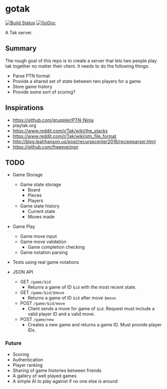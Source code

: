 # gotak

[![Build Status](https://travis-ci.org/icco/gotak.svg?branch=master)](https://travis-ci.org/icco/gotak) [![GoDoc](https://godoc.org/github.com/icco/gotak?status.svg)](https://godoc.org/github.com/icco/gotak)

A Tak server.

## Summary

The rough goal of this repo is to create a server that lets two people play tak together no matter their client. It needs to do the following things:

 - Parse PTN format
 - Provide a shared set of state between two players for a game
 - Store game history
 - Provide some sort of scoring?

## Inspirations

 - https://github.com/gruppler/PTN-Ninja
 - playtak.org
 - https://www.reddit.com/r/Tak/wiki/the_stacks
 - https://www.reddit.com/r/Tak/wiki/ptn_file_format
 - http://blog.leahhanson.us/post/recursecenter2016/recipeparser.html
 - https://github.com/freeeve/pgn

## TODO

  - Game Storage
    - Game state storage
        - Board
        - Pieces
        - Players
    - Game state history
        - Current state
        - Moves made
  - Game Play
    - Game move input
    - Game move validation
        - Game completion checking
    - Game notation parsing
  - Tests using real game notations

  - JSON API
     - GET `/game/$id`
         - Returns a game of ID `$id` with the most recent state.
     - GET `/game/$id/$move`
         - Returns a game of ID `$id` after move `$move`.
     - POST `/game/$id/move`
         - Client sends a move for game of `$id`. Request must include a valid player ID and a valid move.
     - POST `/game/new`
         - Creates a new game and returns a game ID. Must provide player IDs.

### Future

  - Scoring
  - Authentication
  - Player ranking
  - Sharing of game histories between friends
  - A gallery of well played games
  - A simple AI to play against if no one else is around
